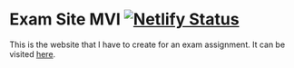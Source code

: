 # Exam Site MVI [![Netlify Status](https://api.netlify.com/api/v1/badges/534a76f6-f2ad-4fb8-8442-7a870ba83fdb/deploy-status)](https://app.netlify.com/sites/exam-site/deploys)
This is the website that I have to create for an exam assignment.
It can be visited [here](https://keanuplayz.github.io/exam-site/).
